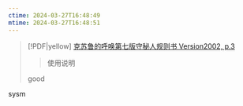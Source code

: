 ```yaml
---
ctime: 2024-03-27T16:48:49
mtime: 2024-03-27T16:48:51
---
```


> [!PDF|yellow] [克苏鲁的呼唤第七版守秘人规则书 Version2002, p.3](PDFs/克苏鲁的呼唤第七版守秘人规则书%20Version2002.pdf#page=3&selection=4,0,4,4&color=yellow)
> > 使用说明
> 
> good

sysm